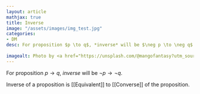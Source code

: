 ```yaml
---
layout: article
mathjax: true
title: Inverse
image: "/assets/images/img_test.jpg"
categories:
- DM
desc: For proposition $p \to q$, *inverse* will be $\neg p \to \neg q$.
 
imagealt: Photo by <a href="https://unsplash.com/@mangofantasy?utm_source=unsplash&utm_medium=referral&utm_content=creditCopyText">Tim Johnson</a> on <a href="https://unsplash.com/s/photos/logic?utm_source=unsplash&utm_medium=referral&utm_content=creditCopyText">Unsplash</a>
---
```

For proposition $p \to q$, *inverse* will be $\neg p \to \neg q$.

Inverse of a proposition is [[Equivalent]] to [[Converse]] of the proposition.